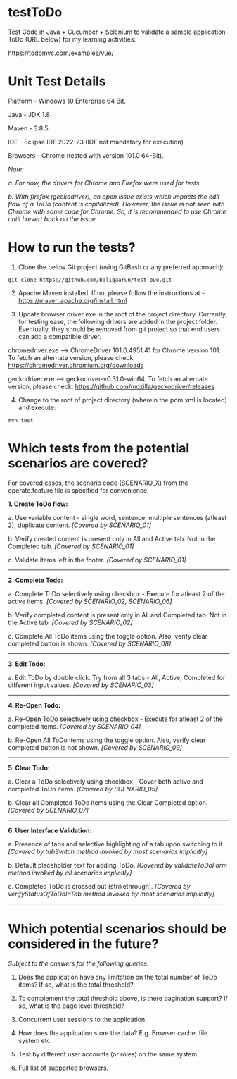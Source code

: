 # testToDo
Test Code in Java + Cucumber + Selenium to validate a sample application ToDo (URL below) for my learning activities:

https://todomvc.com/examples/vue/


# Unit Test Details
Platform - Windows 10 Enterprise 64 Bit.

Java - JDK 1.8

Maven - 3.8.5

IDE - Eclipse IDE 2022-23 (IDE not mandatory for execution)

Browsers - Chrome (tested with version 101.0 64-Bit).

*Note:*

*a. For now, the drivers for Chrome and Firefox were used for tests.*

*b. With firefox (geckodriver), an open issue exists which impacts the edit flow of a ToDo (content is capitalized). However, the issue is not seen with Chrome with same code for Chrome. So, it is recommended to use Chrome until I revert back on the issue.*

# How to run the tests?

1. Clone the below Git project (using GitBash or any preferred approach):

```git clone https://github.com/baligaarun/testToDo.git```

2. Apache Maven installed. If no, please follow the instructions at - https://maven.apache.org/install.html

3. Update browser driver exe in the root of the project directory. Currently, for testing ease, the following drivers are added in the project folder. Eventually, they should be removed from git project so that end users can add a compatible dirver.

chromedriver.exe --> ChromeDriver 101.0.4951.41 for Chrome version 101. To fetch an alternate version, please check: https://chromedriver.chromium.org/downloads

geckodriver.exe --> geckodriver-v0.31.0-win64. To fetch an alternate version, please check: https://github.com/mozilla/geckodriver/releases

4. Change to the root of project directory (wherein the pom.xml is located) and execute: 

```mvn test```

# Which tests from the potential scenarios are covered? 

For covered cases, the scenario code (SCENARIO_X) from the operate.feature file is specified for convenience.

**1. Create ToDo flow:**

a. Use variable content - single word, sentence, multiple sentences (atleast 2), duplicate content. *[Covered by SCENARIO_01]*

b. Verify created content is present only in All and Active tab. Not in the Completed tab. *[Covered by SCENARIO_01]*

c. Validate items left in the footer. *[Covered by SCENARIO_01]*

------------

**2. Complete Todo:**

a. Complete ToDo selectively using checkbox - Execute for atleast 2 of the active items. *[Covered by SCENARIO_02, SCENARIO_06]*

b. Verify completed content is present only in All and Completed tab. Not in the Active tab. *[Covered by SCENARIO_02]*

c. Complete All ToDo items using the toggle option. Also, verify clear completed button is shown.  *[Covered by SCENARIO_08]*

-----------

**3. Edit Todo:**

a. Edit ToDo by double click. Try from all 3 tabs - All, Active, Completed for different input values. *[Covered by SCENARIO_03]*

-----------

**4. Re-Open Todo:**

a. Re-Open ToDo selectively using checkbox - Execute for atleast 2 of the completed items. *[Covered by SCENARIO_04]*

b. Re-Open All ToDo items using the toggle option. Also, verify clear completed button is not shown. *[Covered by SCENARIO_09]*

------------

**5. Clear Todo:**

a. Clear a ToDo selectively using checkbox - Cover both active and completed ToDo items. *[Covered by SCENARIO_05]*

b. Clear all Completed ToDo items using the Clear Completed option. *[Covered by SCENARIO_07]*

-------------

**6. User Interface Validation:**

a. Presence of tabs and selective highlighting of a tab upon switching to it. *[Covered by tabSwitch method invoked by most scenarios implicitly]*

b. Default placeholder text for adding ToDo. *[Covered by validateToDoForm method invoked by all scenarios implicitly]*

c. Completed ToDo is crossed out (strikethrough). *[Covered by verifyStatusOfToDoInTab method invoked by most scenarios implicitly]*

------------

# Which potential scenarios should be considered in the future?

*Subject to the answers for the following queries:*

1. Does the application have any limitation on the total number of ToDo items? If so, what is the total threshold? 

2. To complement the total threshold above, is there pagination support? If so, what is the page level threshold?

3. Concurrent user sessions to the application.

4. How does the application store the data? E.g. Browser cache, file system etc.

5. Test by different user accounts (or roles) on the same system.

6. Full list of supported browsers.
